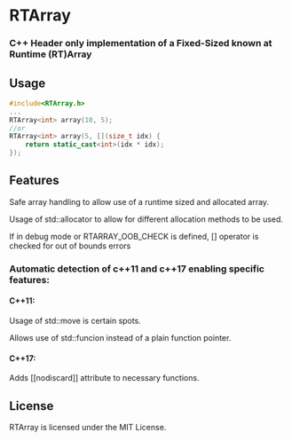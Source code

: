 # RTArray 
### C++ Header only implementation of a Fixed-Sized known at Runtime (RT)Array

## Usage
```c++
#include<RTArray.h>
...
RTArray<int> array(10, 5);
//or
RTArray<int> array(5, [](size_t idx) {
    return static_cast<int>(idx * idx);
});
```

## Features

Safe array handling to allow use of a runtime sized and allocated array.

Usage of std::allocator to allow for different allocation methods to be used.

If in debug mode or RTARRAY_OOB_CHECK is defined, [] operator is checked for out of bounds errors



### Automatic detection of c++11 and c++17 enabling specific features:

#### C++11:

Usage of std::move is certain spots.

Allows use of std::funcion instead of a plain function pointer.

#### C++17:

Adds [[nodiscard]] attribute to necessary functions.


## License

RTArray is licensed under the MIT License.